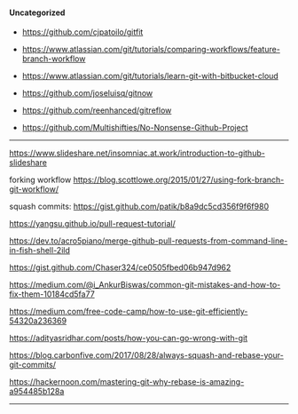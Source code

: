 #### Uncategorized

- https://github.com/cjpatoilo/gitfit

- https://www.atlassian.com/git/tutorials/comparing-workflows/feature-branch-workflow


- https://www.atlassian.com/git/tutorials/learn-git-with-bitbucket-cloud

- https://github.com/joseluisq/gitnow

- https://github.com/reenhanced/gitreflow

- https://github.com/Multishifties/No-Nonsense-Github-Project

-----

https://www.slideshare.net/insomniac.at.work/introduction-to-github-slideshare

forking workflow
https://blog.scottlowe.org/2015/01/27/using-fork-branch-git-workflow/


squash commits: https://gist.github.com/patik/b8a9dc5cd356f9f6f980



https://yangsu.github.io/pull-request-tutorial/


https://dev.to/acro5piano/merge-github-pull-requests-from-command-line-in-fish-shell-2ild

https://gist.github.com/Chaser324/ce0505fbed06b947d962



https://medium.com/@i_AnkurBiswas/common-git-mistakes-and-how-to-fix-them-10184cd5fa77

https://medium.com/free-code-camp/how-to-use-git-efficiently-54320a236369

https://adityasridhar.com/posts/how-you-can-go-wrong-with-git

https://blog.carbonfive.com/2017/08/28/always-squash-and-rebase-your-git-commits/

https://hackernoon.com/mastering-git-why-rebase-is-amazing-a954485b128a

---
